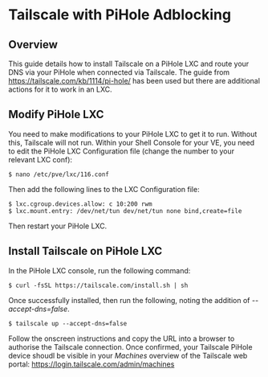 # Tailscale with PiHole Adblocking
## Overview

This guide details how to install Tailscale on a PiHole LXC and route your DNS via your PiHole when connected via Tailscale. The guide from https://tailscale.com/kb/1114/pi-hole/ has been used but there are additional actions for it to work in an LXC.

## Modify PiHole LXC

You need to make modifications to your PiHole LXC to get it to run. Without this, Tailscale will not run. Within your Shell Console for your VE, you need to edit the PiHole LXC Configuration file (change the number to your relevant LXC conf):

```
$ nano /etc/pve/lxc/116.conf
```

Then add the following lines to the LXC Configuration file:

```
$ lxc.cgroup.devices.allow: c 10:200 rwm
$ lxc.mount.entry: /dev/net/tun dev/net/tun none bind,create=file
```

Then restart your PiHole LXC.

## Install Tailscale on PiHole LXC

In the PiHole LXC console, run the following command:

```
$ curl -fsSL https://tailscale.com/install.sh | sh
```

Once successfully installed, then run the following, noting the addition of *--accept-dns=false*.

```
$ tailscale up --accept-dns=false
```

Follow the onscreen instructions and copy the URL into a browser to authorise the Tailscale connection. Once confirmed, your Tailscale PiHole device shoudl be visible in your *Machines* overview of the Tailscale web portal: https://login.tailscale.com/admin/machines

